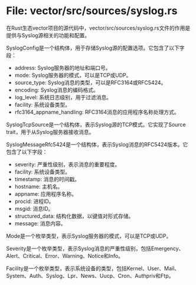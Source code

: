 # File: vector/src/sources/syslog.rs

在Rust生态vector项目的源代码中，vector/src/sources/syslog.rs文件的作用是提供与Syslog源相关的功能和配置。

SyslogConfig是一个结构体，用于存储Syslog源的配置选项。它包含了以下字段：
- address: Syslog服务器的地址和端口号。
- mode: Syslog服务器的模式，可以是TCP或UDP。
- source_type: Syslog消息的类型，可以是RFC3164或RFC5424。
- encoding: Syslog消息的编码格式。
- log_level: 系统日志级别，用于过滤消息。
- facility: 系统设备类型。
- rfc3164_appname_handling: RFC3164消息的应用程序名称处理方式。

SyslogTcpSource是一个结构体，表示Syslog源的TCP模式。它实现了Source trait，用于从Syslog服务器接收消息。

SyslogMessageRfc5424是一个结构体，表示Syslog消息的RFC5424版本。它包含了以下字段：
- severity: 严重性级别，表示消息的重要程度。
- facility: 系统设备类型。
- timestamp: 消息的时间戳。
- hostname: 主机名。
- appname: 应用程序名称。
- procid: 进程ID。
- msgid: 消息ID。
- structured_data: 结构化数据，以键值对形式存储。
- message: 消息内容。

Mode是一个枚举类型，表示Syslog服务器的模式，可以是TCP或UDP。

Severity是一个枚举类型，表示Syslog消息的严重性级别，包括Emergency、Alert、Critical、Error、Warning、Notice和Info。

Facility是一个枚举类型，表示系统设备的类型，包括Kernel、User、Mail、System、Auth、Syslog、Lpr、News、Uucp、Cron、Authpriv和Ftp。

